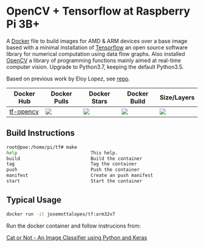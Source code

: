 # OpenCV + Tensorflow at Raspberry Pi 3B+

A [Docker](http://docker.com) file to build images for AMD & ARM devices over a base image based with a minimal installation of [Tensorflow](https://www.tensorflow.org/) an open source software library for numerical computation using data flow graphs. Also installed [OpenCV](https://opencv.org/) a library of programming functions mainly aimed at real-time computer vision. Upgrade to Python3.7, keeping the default Python3.5.

Based on previous work by Eloy Lopez, see [repo](https://github.com/DeftWork/tf-opencv).

| Docker Hub | Docker Pulls | Docker Stars | Docker Build | Size/Layers |
| --- | --- | --- | --- | --- |
| [tf-opencv](https://hub.docker.com/r/elswork/tf-opencv "elswork/tf-opencv on Docker Hub") | [![](https://img.shields.io/docker/pulls/elswork/tf-opencv.svg)](https://hub.docker.com/r/elswork/tf-opencv "tf-opencv on Docker Hub") | [![](https://img.shields.io/docker/stars/elswork/tf-opencv.svg)](https://hub.docker.com/r/elswork/tf-opencv "tf-opencv on Docker Hub") | [![](https://img.shields.io/docker/build/elswork/tf-opencv.svg)](https://hub.docker.com/r/elswork/tf-opencv "tf-opencv on Docker Hub") | [![](https://images.microbadger.com/badges/image/elswork/tf-opencv.svg)](https://microbadger.com/images/elswork/tf-opencv "tf-opencv on microbadger.com") |

## Build Instructions

```sh
root@poe:/home/pi/tf# make  
help                           This help.  
build                          Build the container  
tag                            Tag the container  
push                           Push the container  
manifest                       Create an push manifest  
start                          Start the container  
```

## Typical Usage

```sh
docker run -it josemottalopes/tf:arm32v7
```

Run the docker container and follow instrucions from:  

[Cat or Not - An Image Classifier using Python and Keras](https://www.codeproject.com/Articles/4023566/Cat-or-Not-An-Image-Classifier-using-Python-and-Ke)
